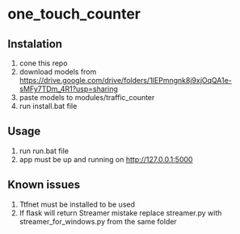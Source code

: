 # one_touch_counter
## Instalation  
1. cone this repo  
2. download models from  
https://drive.google.com/drive/folders/1IEPmngnk8j9xjOqQA1e-sMFy7TDm_4R1?usp=sharing
3. paste models to modules/traffic_counter  
4. run install.bat file  

## Usage  
1. run run.bat file  
2. app must be up and running on http://127.0.0.1:5000  

## Known issues  
1. Ttfnet must be installed to be used  
2. If flask will return Streamer mistake replace streamer.py with streamer_for_windows.py from the same folder
